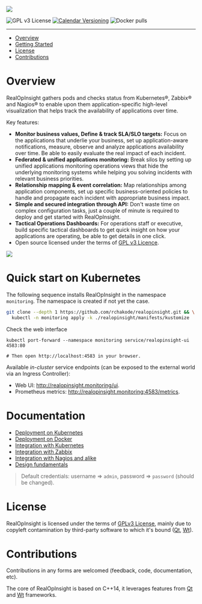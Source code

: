 
![](./images/banners/realopinsight-overview-thumbnail.png)


![GPL v3 License](https://img.shields.io/github/license/rchakode/realopinsight.svg?label=License&style=for-the-badge)
[![Calendar Versioning](https://img.shields.io/badge/calver-YY.MM.MICRO-bb8fce.svg?style=for-the-badge)](http://calver.org)
![Docker pulls](https://img.shields.io/docker/pulls/rchakode/realopinsight.svg?label=Docker%20Pulls&style=for-the-badge)

---

- [Overview](#overview)
- [Getting Started](#getting-started)
- [License](#license)
- [Contributions](#contributions)

# Overview
RealOpInsight gathers pods and checks status from Kubernetes®, Zabbix® and Nagios® to enable upon them application-specific high-level visualization that helps track the availability of applications over time. 

Key features:

  * **Monitor business values, Define & track SLA/SLO targets:** Focus on the applications that underlie your business, set up application-aware notifications, measure, observe and analyze applications availability over time. Be able to easily evaluate the real impact of each incident.
  * **Federated & unified applications monitoring:** Break silos by setting up unified applications monitoring operations views that hide the underlying monitoring systems while helping you solving incidents with relevant business priorities.
  * **Relationship mapping & event correlation:** Map relationships among application components, set up specific business-oriented policies to handle and propagate each incident with appropriate business impact.
  * **Simple and secured integration through API:** Don't waste time on complex configuration tasks, just a couple of minute is required to deploy and get started with RealOpInsight.
  * **Tactical Operations Dashboards:** For operations staff or executive, build specific tactical dashboards to get quick insight on how your applications are operating, be able to get details in one click.
  * Open source licensed under the terms of [GPL v3 Licence](LICENSE).

![](./images/banners/screenshots.png)


# Quick start on Kubernetes
The following sequence installs RealOpInsight in the namespace `monitoring`. The namespace is created if not yet the case. 


```bash
git clone --depth 1 https://github.com/rchakode/realopinsight.git && \
  kubectl -n monitoring apply -k ./realopinsight/manifests/kustomize
```

Check the web interface

```shell
kubectl port-forward --namespace monitoring service/realopinsight-ui 4583:80

# Then open http://localhost:4583 in your browser.
```

Available _in-cluster_ service endpoints (can be exposed to the external world via an Ingress Controller):

* Web UI: http://realopinsight.monitoring/ui.
* Prometheus metrics: http://realopinsight.monitoring:4583/metrics.


# Documentation
  * [Deployment on Kubernetes](./docs/deployment-on-kubernetes.md)
  * [Deployment on Docker](./docs/deployment-on-docker.md)
  * [Integration with Kubernetes](https://realopinsight.com/docs/quickstart-kubernetes-dashboard/)
  * [Integration with Zabbix](https://realopinsight.com/docs/quickstart-zabbix-dashboard/)
  * [Integration with Nagios and alike](https://realopinsight.com/docs/quickstart-nagios-icinga-centreon-dashboard/)
  * [Design fundamentals](https://realopinsight.com/docs/monitoring-data-sources/)

> Default credentials: username => `admin`, password => `password` (should be changed).

# License
RealOpInsight is licensed under the terms of [GPLv3 License](LICENSE), mainly due to copyleft contamination by third-party software to which it's bound ([Qt](https://www.qt.io/), [Wt](https://www.webtoolkit.eu/wt)).


# Contributions
Contributions in any forms are welcomed (feedback, code, documentation, etc).

The core of RealOpInsight is based on C++14, it leverages features from [Qt](https://www.qt.io/) and [Wt](https://www.webtoolkit.eu/wt) frameworks. 

